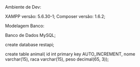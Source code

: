Ambiente de Dev:

XAMPP versão: 5.6.30-1;
Composer versão: 1.6.2;

Modelagem Banco:

Banco de Dados MySQL;

create database restapi;

create table animal(
	id int primary key AUTO_INCREMENT,
    nome varchar(15),
    raca varchar(15),
    peso decimal(65, 3));

